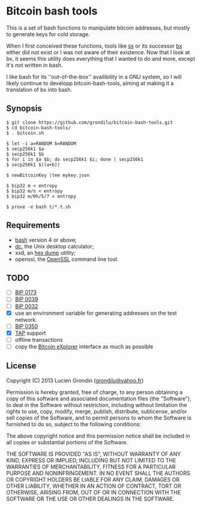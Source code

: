 # Bitcoin bash tools

This is a set of bash functions to manipulate bitcoin addresses, but mostly to generate keys for cold storage.

When I first conceived these functions, tools like
[sx](https://sx.dyne.org/index.html) or its successor
[bx](https://github.com/libbitcoin/libbitcoin-explorer) either did not exist or
I was not aware of their existence.  Now that I look at bx, it seems this
utility does everything that I wanted to do and more, except it's not written in bash.

I like bash for its ''out-of-the-box'' availibility in a GNU system, so I will likely continue
to developp bitcoin-bash-tools, aiming at making it a translation of bx into bash.


## Synopsis

    $ git clone https://github.com/grondilu/bitcoin-bash-tools.git
    $ cd bitcoin-bash-tools/
    $ . bitcoin.sh

    $ let -i a=RANDOM b=RANDOM
    $ secp256k1 $a
    $ secp256k1 $b
    $ for i in $a $b; do secp256k1 $i; done | secp256k1
    $ secp256k1 $((a+b))

    $ newBitcoinKey |tee mykey.json

    $ bip32 m < entropy
    $ bip32 m/n < entropy
    $ bip32 m/0h/5/7 < entropy

    $ prove -e bash t/*.t.sh

## Requirements

- [bash](https://www.gnu.org/software/bash/) version 4 or above;
- [dc](https://en.wikipedia.org/wiki/Dc_\(computer_program\)), the Unix desktop calculator;
- xxd, an [hex dump](https://en.wikipedia.org/wiki/Hex_dump) utility;
- openssl, the [OpenSSL](https://en.wikipedia.org/wiki/OpenSSL) command line tool.

## TODO

- [ ] [BIP 0173](https://github.com/bitcoin/bips/blob/master/bip-0173.mediawiki)
- [ ] [BIP 0039](https://en.bitcoin.it/wiki/BIP_0039)
- [ ] [BIP 0032](https://en.bitcoin.it/wiki/BIP_0032)
- [x] use an environment variable for generating addresses on the test network.
- [ ] [BIP 0350](https://github.com/bitcoin/bips/blob/master/bip-0350.mediawiki)
- [x] [TAP](http://testanything.org/testing-with-tap/) support
- [ ] offline transactions
- [ ] copy the [Bitcoin eXplorer](https://github.com/libbitcoin/libbitcoin-explorer.git) interface as much as possible

## License

Copyright (C) 2013 Lucien Grondin (grondilu@yahoo.fr)

Permission is hereby granted, free of charge, to any person obtaining a copy of this software and associated documentation files (the "Software"), to deal in the Software without restriction, including without limitation the rights to use, copy, modify, merge, publish, distribute, sublicense, and/or sell copies of the Software, and to permit persons to whom the Software is furnished to do so, subject to the following conditions:

The above copyright notice and this permission notice shall be included in all copies or substantial portions of the Software.

THE SOFTWARE IS PROVIDED "AS IS", WITHOUT WARRANTY OF ANY KIND, EXPRESS OR IMPLIED, INCLUDING BUT NOT LIMITED TO THE WARRANTIES OF MERCHANTABILITY, FITNESS FOR A PARTICULAR PURPOSE AND NONINFRINGEMENT. IN NO EVENT SHALL THE AUTHORS OR COPYRIGHT HOLDERS BE LIABLE FOR ANY CLAIM, DAMAGES OR OTHER LIABILITY, WHETHER IN AN ACTION OF CONTRACT, TORT OR OTHERWISE, ARISING FROM, OUT OF OR IN CONNECTION WITH THE SOFTWARE OR THE USE OR OTHER DEALINGS IN THE SOFTWARE.


